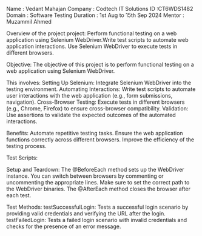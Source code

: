 Name : Vedant Mahajan
Company : Codtech IT Solutions
ID :CT6WDS1482
Domain : Software Testing
Duration : 1st Aug to 15th Sep 2024
Mentor : Muzammil Ahmed

Overview of the project 
project: Perform functional testing on a web application using Selenium
WebDriver.Write test scripts to automate web application interactions. 
Use Selenium WebDriver to execute tests in different browsers.

Objective:
The objective of this project is to perform functional testing on a web application using Selenium WebDriver. 

This involves:
Setting Up Selenium: Integrate Selenium WebDriver into the testing environment.
Automating Interactions: Write test scripts to automate user interactions with the web application (e.g., form submissions, navigation).
Cross-Browser Testing: Execute tests in different browsers (e.g., Chrome, Firefox) to ensure cross-browser compatibility.
Validation: Use assertions to validate the expected outcomes of the automated interactions.

Benefits:
Automate repetitive testing tasks.
Ensure the web application functions correctly across different browsers.
Improve the efficiency of the testing process.

Test Scripts:

Setup and Teardown:
The @BeforeEach method sets up the WebDriver instance. You can switch between browsers by commenting or uncommenting the appropriate lines. Make sure to set the correct path to the WebDriver binaries.
The @AfterEach method closes the browser after each test.

Test Methods:
testSuccessfulLogin: Tests a successful login scenario by providing valid credentials and verifying the URL after the login.
testFailedLogin: Tests a failed login scenario with invalid credentials and checks for the presence of an error message.


